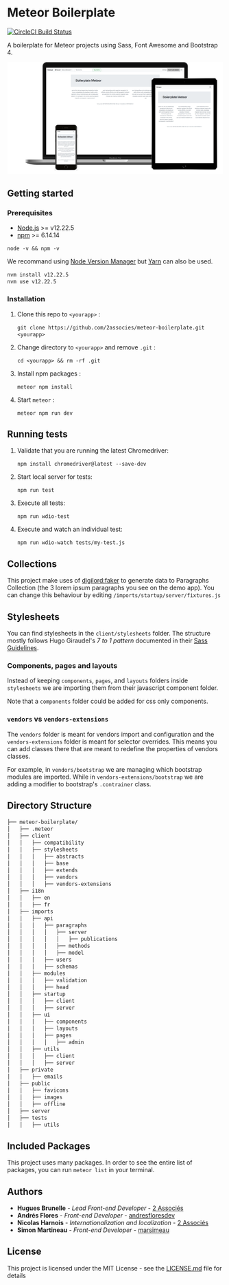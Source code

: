 # Meteor Boilerplate

[![CircleCI Build Status](https://circleci.com/gh/2Associes/meteor-boilerplate/tree/master.svg?style=shield&circle-token=d1f1cfc9181d3bf9a8a408745dd56a617d36dafd)](https://circleci.com/gh/2Associes/meteor-boilerplate)

A boilerplate for Meteor projects using Sass, Font Awesome and Bootstrap 4.

![](screenshot.png)

## Getting started

### Prerequisites

* [Node.js][2] >= v12.22.5
* [npm][4] >= 6.14.14

```
node -v && npm -v
```

We recommand using [Node Version Manager][3] but [Yarn][5] can also be used.

```
nvm install v12.22.5
nvm use v12.22.5
```

### Installation

1. Clone this repo to `<yourapp>` :  

    ```
    git clone https://github.com/2associes/meteor-boilerplate.git <yourapp>
    ```

2. Change directory to `<yourapp>` and remove `.git` :  

    ```
    cd <yourapp> && rm -rf .git
    ```
3. Install npm packages :

    ```
    meteor npm install
    ```
4. Start `meteor` :  

    ```
    meteor npm run dev
    ```

## Running tests

1. Validate that you are running the latest Chromedriver:

    ```
    npm install chromedriver@latest --save-dev
    ```

2. Start local server for tests:

    ```
    npm run test
    ```
3. Execute all tests:

    ```
    npm run wdio-test
    ```
4. Execute and watch an individual test:

    ```
    npm run wdio-watch tests/my-test.js
    ```

## Collections

This project make uses of [digilord:faker][6] to generate data to Paragraphs Collection (the 3 lorem ipsum paragraphs you see on the demo app). You can change this behaviour by editing `/imports/startup/server/fixtures.js`

## Stylesheets

You can find stylesheets in the `client/stylesheets` folder. The structure mostly follows Hugo Giraudel's *7 to 1 pattern* documented in their [Sass Guidelines](https://sass-guidelin.es/#the-7-1-pattern).

### Components, pages and layouts

Instead of keeping `components`, `pages`, and `layouts` folders inside `stylesheets` we are importing them from their javascript component folder.

Note that a `components` folder could be added for css only components.

### `vendors` vs `vendors-extensions`

The `vendors` folder is meant for vendors import and configuration and the `vendors-extensions` folder is meant for selector overrides. This means you can add classes there that are meant to redefine the properties of vendors classes.

For example, in `vendors/bootstrap` we are managing which bootstrap modules are imported. While in `vendors-extensions/bootstrap` we are adding a modifier to bootstrap's `.contrainer` class.

## Directory Structure

```
├── meteor-boilerplate/
│   ├── .meteor
│   ├── client
│   │   ├── compatibility
│   │   ├── stylesheets
│   │   │   ├── abstracts
│   │   │   ├── base
│   │   │   ├── extends
│   │   │   ├── vendors
│   │   │   ├── vendors-extensions
│   ├── i18n
│   │   ├── en
│   │   ├── fr
│   ├── imports
│   │   ├── api
│   │   │   ├── paragraphs
│   │   │   │   ├── server
│   │   │   │   │   ├── publications
│   │   │   │   ├── methods
│   │   │   │   ├── model
│   │   │   ├── users
│   │   │   ├── schemas
│   │   ├── modules
│   │   │   ├── validation
│   │   │   ├── head
│   │   ├── startup
│   │   │   ├── client
│   │   │   ├── server
│   │   ├── ui
│   │   │   ├── components
│   │   │   ├── layouts
│   │   │   ├── pages
│   │   │   │   ├── admin
│   │   ├── utils
│   │   │   ├── client
│   │   │   ├── server
│   ├── private
│   │   ├── emails
│   ├── public
│   │   ├── favicons
│   │   ├── images
│   │   ├── offline
│   ├── server
│   ├── tests
│   │   ├── utils
```

## Included Packages

This project uses many packages. In order to see the entire list of packages, you can run `meteor list` in your terminal.

## Authors

* **Hugues Brunelle** - *Lead Front-end Developer* - [2 Associés](https://github.com/2Associes)
* **Andrés Flores** - *Front-end Developer* - [andresfloresdev](https://github.com/andresfloresdev)
* **Nicolas Harnois** - *Internationalization and localization* - [2 Associés](https://github.com/2Associes)
* **Simon Martineau** - *Front-end Developer* - [marsimeau](https://github.com/marsimeau)

## License

This project is licensed under the MIT License - see the [LICENSE.md](LICENSE.md) file for details

[1]:https://chimp.readme.io
[2]:https://nodejs.org
[3]:https://github.com/creationix/nvm
[4]:https://www.npmjs.com
[5]:https://yarnpkg.com/en/
[6]:https://atmospherejs.com/digilord/faker
